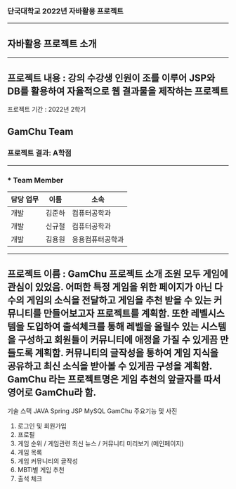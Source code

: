 ### 단국대학교 2022년 자바활용 프로젝트
-------------------------------
## 자바활용 프로젝트 소개
-------------------------------
프로젝트 내용 : 강의 수강생 인원이 조를 이루어 JSP와 DB를 활용하여 자율적으로 웹 결과물을 제작하는 프로젝트 
-------------------------------
프로젝트 기간 : 2022년 2학기

GamChu Team
-------------------------------
### 프로젝트 결과: A학점
-------------------------------
### * Team Member
담당 업무 | 이름 | 소속
---|---|---|
개발 | 김준하 | 컴퓨터공학과
개발 | 신규철 | 컴퓨터공학과
개발 | 김용원 | 응용컴퓨터공학과

-------------------------------
프로젝트 이름 : GamChu
프로젝트 소개
조원 모두 게임에 관심이 있었음. 어떠한 특정 게임을 위한 페이지가 아닌 다수의 게임의 소식을 전달하고 게임을 추천 받을 수 있는 커뮤니티를 만들어보고자 프로젝트를 계획함. 또한 레벨시스템을 도입하여 출석체크를 통해 레벨을 올릴수 있는 시스템을 구성하고 회원들이 커뮤니티에 애정을 가질 수 있게끔 만들도록 계획함. 커뮤니티의 글작성을 통하여 게임 지식을 공유하고 최신 소식을 받아볼 수 있게끔 구성을 계획함. GamChu 라는 프로젝트명은 게임 추천의 앞글자를 따서 영어로 GamChu라 함.
--------------------------------
기술 스택
JAVA
Spring
JSP
MySQL
GamChu 주요기능 및 사진
1. 로그인 및 회원가입
2. 프로필
3. 게임 순위 / 게임관련 최신 뉴스 / 커뮤니티 미리보기 (메인페이지)
4. 게임 목록
5. 게임 커뮤니티의 글작성
6. MBTI별 게임 추천
7. 출석 체크
